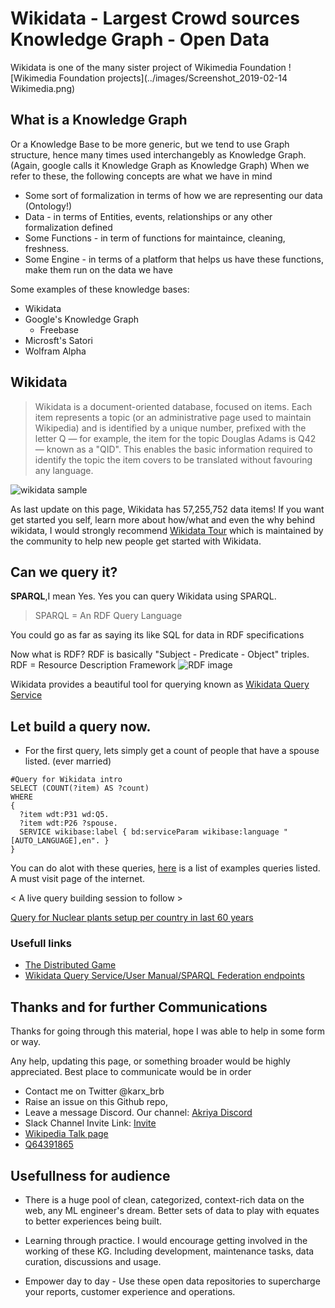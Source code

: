 # Wikidata - Largest Crowd sources Knowledge Graph - Open Data
Wikidata is one of the many sister project of Wikimedia Foundation
![Wikimedia Foundation projects](../images/Screenshot_2019-02-14 Wikimedia.png)

## What is a Knowledge Graph 
Or a Knowledge Base to be more generic, but we tend to use Graph structure, hence many times used interchangebly as Knowledge Graph.
(Again, google calls it Knowledge Graph as Knowledge Graph)
When we refer to these, the following concepts are what we have in mind
* Some sort of formalization in terms of how we are representing our data (Ontology!)
* Data - in terms of Entities, events, relationships or any other formalization defined 
* Some Functions - in term of functions for maintaince, cleaning, freshness.
* Some Engine - in terms of a platform that helps us have these functions, make them run on the data we have


Some examples of these knowledge bases:
* Wikidata
* Google's Knowledge Graph
    * Freebase
* Microsft's Satori
* Wolfram Alpha


## Wikidata
> Wikidata is a document-oriented database, focused on items. Each item represents a topic (or an administrative page used to maintain Wikipedia) and is identified by a unique number, prefixed with the letter Q — for example, the item for the topic Douglas Adams is Q42 — known as a "QID". This enables the basic information required to identify the topic the item covers to be translated without favouring any language.

![wikidata sample](https://upload.wikimedia.org/wikipedia/commons/thumb/a/ae/Datamodel_in_Wikidata.svg/484px-Datamodel_in_Wikidata.svg.png)


As last update on this page, Wikidata has  57,255,752 data items!
If you want get started you self, learn more about how/what and even the why behind wikidata, I would strongly recommend [Wikidata Tour](https://www.wikidata.org/wiki/Wikidata:Tours) which is maintained by the community to help new people get started with Wikidata.


## Can we query it?
__SPARQL__,I mean Yes.
Yes you can query Wikidata using SPARQL. 

> SPARQL = An RDF Query Language

You could go as far as saying its like SQL for data in RDF specifications

Now what is RDF?
RDF is basically "Subject - Predicate - Object" triples.
RDF = Resource Description Framework
![RDF image](https://www.w3.org/2018/09/rdf-data-viz/test-ontology-visualization.svg)

Wikidata provides a beautiful tool for querying known as [Wikidata Query Service](https://query.wikidata.org/)

## Let build a query now.

* For the first query, lets simply get a count of people that have a spouse listed. (ever married)

```
#Query for Wikidata intro
SELECT (COUNT(?item) AS ?count) 
WHERE 
{
  ?item wdt:P31 wd:Q5.
  ?item wdt:P26 ?spouse.
  SERVICE wikibase:label { bd:serviceParam wikibase:language "[AUTO_LANGUAGE],en". }
} 
```

You can do alot with these queries, [here](https://www.wikidata.org/wiki/Wikidata:SPARQL_query_service/queries/examples) is a list of examples queries listed. A must visit page of the internet.

\< A live query building session to follow \>

[Query for Nuclear plants setup per country in last 60 years](https://query.wikidata.org/#%23defaultView%3ABarChart%0ASELECT%20%3FyearLabel%20%28COUNT%28%3Fcountry%29%20AS%20%3Fcount%29%20%28SAMPLE%28%3FcLabel%29%20AS%20%3FcLabel%29%20WHERE%20%7B%0A%20%20%3Fyear%20wdt%3AP31%20wd%3AQ577%3B%0A%20%20%20%20wdt%3AP156%2Fwdt%3AP585%20%3Fnext_year_point%3B%0A%20%20%20%20wdt%3AP585%20%3Fyear_point.%0A%20%20FILTER%28%221950-01-01%22%5E%5Exsd%3AdateTime%20%3C%3D%20%3Fyear_point%20%26%26%20%3Fyear_point%20%3C%20%222000-01-01%22%5E%5Exsd%3AdateTime%29.%0A%20%20OPTIONAL%20%7B%20%3Fobject%20%28wdt%3AP31%2Fwdt%3AP279%2A%29%20wd%3AQ134447.%0A%20%20%3Fobject%20wdt%3AP571%20%3F_inception.%0A%20%20%3Fobject%20wdt%3AP17%20%3Fcountry.%0A%20%20%3Fcountry%20rdfs%3Alabel%20%3FcountryLabel.%20FILTER%28%28LANG%28%3FcountryLabel%29%29%20%3D%20%22en%22%29%0A%20%20FILTER%28%3Fyear_point%20%3C%3D%20%3F_inception%20%26%26%20%3F_inception%20%3C%20%3Fnext_year_point%29%0A%20%20%7D%0A%20%20BIND%28IF%28BOUND%28%3Fcountry%29%2C%3FcountryLabel%2C%22none%22%29%20AS%20%3FcLabel%29%0A%20%20SERVICE%20wikibase%3Alabel%20%7B%20bd%3AserviceParam%20wikibase%3Alanguage%20%22%5BAUTO_LANGUAGE%5D%2Cen%22%20%7D%0A%7D%20GROUP%20BY%20%3FyearLabel%20%3Fcountry%0AORDER%20BY%20%3FyearLabel)


### Usefull links
* [The Distributed Game](https://tools.wmflabs.org/wikidata-game/distributed/#)
* [Wikidata Query Service/User Manual/SPARQL Federation endpoints](https://www.mediawiki.org/wiki/Wikidata_Query_Service/User_Manual/SPARQL_Federation_endpoints)




## Thanks and for further Communications
Thanks for going through this material, hope I was able to help in some form or way.

Any help, updating this page, or something broader would be highly appreciated.
Best place to communicate would be in order
* Contact me on Twitter @karx_brb
* Raise an issue on this Github repo, 
* Leave a message Discord. Our channel: [Akriya Discord](https://discord.gg/Ud5TuCr)
* Slack Channel Invite Link: [Invite](https://join.slack.com/t/akriya/shared_invite/enQtNDMwOTM2NjExMzQ0LTZmODYzZDUyNDYyMjhhNmNhMzk2MzVjY2NmZGM0YjNkYzViZTJjMDc2Nzg4MTA5NjAzOTQ1ZWZhMDc0OWI3OGU) 
* [Wikipedia Talk page](https://en.wikipedia.org/wiki/User_talk:Kaaro01)
* [Q64391865](https://www.wikidata.org/wiki/Q64391865)


## Usefullness for audience
* There is a huge pool of clean, categorized, context-rich data on the web, any ML engineer's dream. Better sets of data to play with equates to better experiences being built.

* Learning through practice. I would encourage getting involved in the working of these KG. Including development, maintenance tasks, data curation, discussions and usage.

* Empower day to day - Use these open data repositories to supercharge your reports, customer experience and operations.
